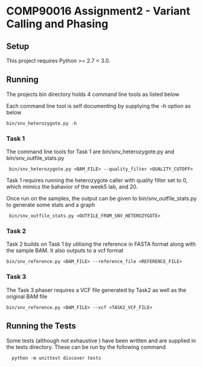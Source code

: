 # COMP90016 Assignment2 - Variant Calling and Phasing

## Setup

This project requires Python >= 2.7 < 3.0.

## Running

The projects bin directory holds 4 command line tools as listed below

Each command line tool is self documenting by supplying the -h option as below

```
bin/snv_heterozygote.py -h
```

### Task 1

The command line tools for Task 1 are bin/snv_heterozygote.py and bin/snv_outfile_stats.py

```
 bin/snv_heterozygote.py <BAM_FILE> --quality_filter <QUALITY_CUTOFF>
```

Task 1 requires running the heterozygote caller with quality filter set to 0, which mimics the bahavior of the week5 lab, and 20. 

Once run on the samples, the output can be given to bin/snv_outfile_stats.py to generate some stats and a graph

```
 bin/snv_outfile_stats.py <OUTFILE_FROM_SNV_HETEROZYGOTE>
```

### Task 2

Task 2 builds on Task 1 by utilising the reference in FASTA format along with the sample BAM. It also outputs to a vcf format

```
bin/snv_reference.py <BAM_FILE> --reference_file <REFERENCE_FILE>
```

### Task 3

The Task 3 phaser requires a VCF file generated by Task2 as well as the original BAM file

```
bin/snv_reference.py <BAM_FILE> --vcf <TASK2_VCF_FILE>
```


## Running the Tests

Some tests (although not exhaustive ) have been written and are supplied in the tests directory. These can be run by the following command

```
  python -m unittest discover tests
```


